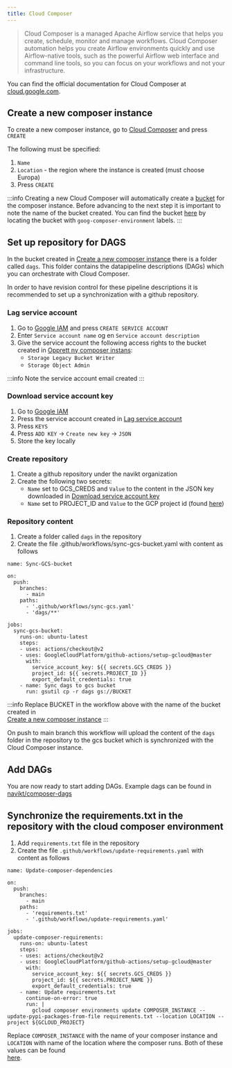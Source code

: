 ```yaml
---
title: Cloud Composer
---
```


> Cloud Composer is a managed Apache Airflow service that helps you create, schedule, 
monitor and manage workflows. Cloud Composer automation helps you create Airflow environments quickly and use 
Airflow-native tools, such as the powerful Airflow web interface and command line tools, so you can focus on your 
workflows and not your infrastructure.

You can find the official documentation for Cloud Composer at [cloud.google.com](https://cloud.google.com/composer/docs/concepts/overview).

## Create a new composer instance
To create a new composer instance, go to [Cloud Composer](https://console.cloud.google.com/composer) and press `CREATE`

The following must be specified:
1. `Name`
2. `Location` - the region where the instance is created (must choose Europa)
3. Press `CREATE`

:::info
Creating a new Cloud Composer will automatically create a [bucket](https://cloud.google.com/storage/docs/introduction) 
for the composer instance. Before advancing to the next step it is important to note the name of the bucket created. 
You can find the bucket [here](https://console.cloud.google.com/storage) by locating the bucket with `goog-composer-environment` labels.
:::


## Set up repository for DAGS
In the bucket created in [Create a new composer instance](cloud-composer#create-a-new-composer-instance) there is a folder called `dags`. 
This folder contains the datapipeline descriptions (DAGs) which you can orchestrate with Cloud Composer.  

In order to have revision control for these pipeline descriptions it is recommended to set up a synchronization with a github 
repository. 

### Lag service account
1. Go to [Google IAM](https://console.cloud.google.com/iam-admin/serviceaccounts)
and press `CREATE SERVICE ACCOUNT`
2. Enter `Service account name` og en `Service account description`
4. Give the service account the following access rights to the bucket created in [Opprett ny composer instans](cloud-composer#create-a-new-composer-instance):
    - `Storage Legacy Bucket Writer`
    - `Storage Object Admin`

:::info
Note the service account email created
:::

### Download service account key
1. Go to [Google IAM](https://console.cloud.google.com/iam-admin/serviceaccounts)
2. Press the service account created in [Lag service account](cloud-composer#lag-service-account)
3. Press `KEYS`
4. Press `ADD KEY` -> `Create new key` -> `JSON`
5. Store the key locally

### Create repository
1. Create a github repository under the navikt organization
2. Create the following two secrets:
    - `Name` set to GCS_CREDS and `Value` to the content in the JSON key downloaded in [Download service account key](cloud-composer#download-service-account-key)
    - `Name` set to PROJECT_ID and `Value` to the GCP project id (found [here](https://console.cloud.google.com/home/dashboard))

### Repository content
1. Create a folder called `dags` in the repository
2. Create the file .github/workflows/sync-gcs-bucket.yaml with content as follows

````
name: Sync-GCS-bucket

on:
  push:
    branches:
      - main
    paths:
      - '.github/workflows/sync-gcs.yaml'
      - 'dags/**'

jobs:
  sync-gcs-bucket:
    runs-on: ubuntu-latest
    steps:
    - uses: actions/checkout@v2
    - uses: GoogleCloudPlatform/github-actions/setup-gcloud@master
      with:
        service_account_key: ${{ secrets.GCS_CREDS }}
        project_id: ${{ secrets.PROJECT_ID }}
        export_default_credentials: true
    - name: Sync dags to gcs bucket
      run: gsutil cp -r dags gs://BUCKET
````

:::info
Replace BUCKET in the workflow above with the name of the bucket created in  
[Create a new composer instance](cloud-composer#create-a-new-composer-instance)
:::

On push to main branch this workflow will upload the content of the `dags` folder in the repository to the gcs bucket 
which is synchronized with the Cloud Composer instance.

## Add DAGs
You are now ready to start adding DAGs. Example dags can be found in [navikt/composer-dags](https://github.com/navikt/composer-dags) 


## Synchronize the requirements.txt in the repository with the cloud composer environment
1. Add `requirements.txt` file in the repository
2. Create the file `.github/workflows/update-requirements.yaml` with content as follows

````
name: Update-composer-dependencies

on:
  push:
    branches:
      - main
    paths:
      - 'requirements.txt'
      - '.github/workflows/update-requirements.yaml'

jobs:
  update-composer-requirements:
    runs-on: ubuntu-latest
    steps:
    - uses: actions/checkout@v2
    - uses: GoogleCloudPlatform/github-actions/setup-gcloud@master
      with:
        service_account_key: ${{ secrets.GCS_CREDS }}
        project_id: ${{ secrets.PROJECT_NAME }}
        export_default_credentials: true
    - name: Update requirements.txt
      continue-on-error: true
      run: |
        gcloud composer environments update COMPOSER_INSTANCE --update-pypi-packages-from-file requirements.txt --location LOCATION --project ${GCLOUD_PROJECT}
````

Replace `COMPOSER_INSTANCE` with the name of your composer instance and `LOCATION` with 
name of the location where the composer runs. Both of these values can be found  
[here](https://console.cloud.google.com/composer/environments).
